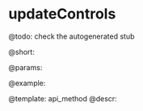 updateControls
=============


@todo:
	check the autogenerated stub

@short:
	

@params:





@example:

@template:	api_method
@descr:

